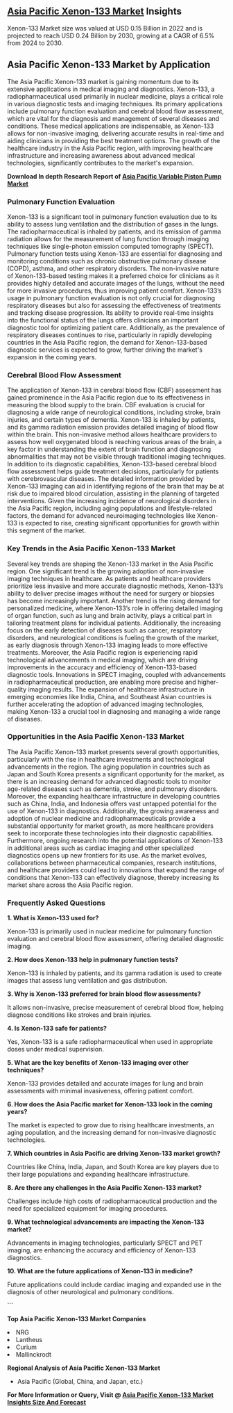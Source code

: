 <h2><a href="https://www.verifiedmarketreports.com/download-sample/?rid=214680&amp;utm_source=Github-Feb&amp;utm_medium=225" target="_blank">Asia Pacific Xenon-133 Market</a> Insights</h2><p>Xenon-133 Market size was valued at USD 0.15 Billion in 2022 and is projected to reach USD 0.24 Billion by 2030, growing at a CAGR of 6.5% from 2024 to 2030.</p><p><h2>Asia Pacific Xenon-133 Market by Application</h2> <p>The Asia Pacific Xenon-133 market is gaining momentum due to its extensive applications in medical imaging and diagnostics. Xenon-133, a radiopharmaceutical used primarily in nuclear medicine, plays a critical role in various diagnostic tests and imaging techniques. Its primary applications include pulmonary function evaluation and cerebral blood flow assessment, which are vital for the diagnosis and management of several diseases and conditions. These medical applications are indispensable, as Xenon-133 allows for non-invasive imaging, delivering accurate results in real-time and aiding clinicians in providing the best treatment options. The growth of the healthcare industry in the Asia Pacific region, with improving healthcare infrastructure and increasing awareness about advanced medical technologies, significantly contributes to the market's expansion. <p><strong>Download In depth Research Report of <a href="https://www.verifiedmarketreports.com/download-sample/?rid=236118&amp;utm_source=Pulse-Dec&amp;utm_medium=225" target="_blank">Asia Pacific Variable Piston Pump Market</a></strong></p> </p> <h3>Pulmonary Function Evaluation</h3> <p>Xenon-133 is a significant tool in pulmonary function evaluation due to its ability to assess lung ventilation and the distribution of gases in the lungs. The radiopharmaceutical is inhaled by patients, and its emission of gamma radiation allows for the measurement of lung function through imaging techniques like single-photon emission computed tomography (SPECT). Pulmonary function tests using Xenon-133 are essential for diagnosing and monitoring conditions such as chronic obstructive pulmonary disease (COPD), asthma, and other respiratory disorders. The non-invasive nature of Xenon-133-based testing makes it a preferred choice for clinicians as it provides highly detailed and accurate images of the lungs, without the need for more invasive procedures, thus improving patient comfort. Xenon-133’s usage in pulmonary function evaluation is not only crucial for diagnosing respiratory diseases but also for assessing the effectiveness of treatments and tracking disease progression. Its ability to provide real-time insights into the functional status of the lungs offers clinicians an important diagnostic tool for optimizing patient care. Additionally, as the prevalence of respiratory diseases continues to rise, particularly in rapidly developing countries in the Asia Pacific region, the demand for Xenon-133-based diagnostic services is expected to grow, further driving the market's expansion in the coming years.</p> <h3>Cerebral Blood Flow Assessment</h3> <p>The application of Xenon-133 in cerebral blood flow (CBF) assessment has gained prominence in the Asia Pacific region due to its effectiveness in measuring the blood supply to the brain. CBF evaluation is crucial for diagnosing a wide range of neurological conditions, including stroke, brain injuries, and certain types of dementia. Xenon-133 is inhaled by patients, and its gamma radiation emission provides detailed imaging of blood flow within the brain. This non-invasive method allows healthcare providers to assess how well oxygenated blood is reaching various areas of the brain, a key factor in understanding the extent of brain function and diagnosing abnormalities that may not be visible through traditional imaging techniques. In addition to its diagnostic capabilities, Xenon-133-based cerebral blood flow assessment helps guide treatment decisions, particularly for patients with cerebrovascular diseases. The detailed information provided by Xenon-133 imaging can aid in identifying regions of the brain that may be at risk due to impaired blood circulation, assisting in the planning of targeted interventions. Given the increasing incidence of neurological disorders in the Asia Pacific region, including aging populations and lifestyle-related factors, the demand for advanced neuroimaging technologies like Xenon-133 is expected to rise, creating significant opportunities for growth within this segment of the market.</p> <h3>Key Trends in the Asia Pacific Xenon-133 Market</h3> <p>Several key trends are shaping the Xenon-133 market in the Asia Pacific region. One significant trend is the growing adoption of non-invasive imaging techniques in healthcare. As patients and healthcare providers prioritize less invasive and more accurate diagnostic methods, Xenon-133’s ability to deliver precise images without the need for surgery or biopsies has become increasingly important. Another trend is the rising demand for personalized medicine, where Xenon-133’s role in offering detailed imaging of organ function, such as lung and brain activity, plays a critical part in tailoring treatment plans for individual patients. Additionally, the increasing focus on the early detection of diseases such as cancer, respiratory disorders, and neurological conditions is fueling the growth of the market, as early diagnosis through Xenon-133 imaging leads to more effective treatments. Moreover, the Asia Pacific region is experiencing rapid technological advancements in medical imaging, which are driving improvements in the accuracy and efficiency of Xenon-133-based diagnostic tools. Innovations in SPECT imaging, coupled with advancements in radiopharmaceutical production, are enabling more precise and higher-quality imaging results. The expansion of healthcare infrastructure in emerging economies like India, China, and Southeast Asian countries is further accelerating the adoption of advanced imaging technologies, making Xenon-133 a crucial tool in diagnosing and managing a wide range of diseases.</p> <h3>Opportunities in the Asia Pacific Xenon-133 Market</h3> <p>The Asia Pacific Xenon-133 market presents several growth opportunities, particularly with the rise in healthcare investments and technological advancements in the region. The aging population in countries such as Japan and South Korea presents a significant opportunity for the market, as there is an increasing demand for advanced diagnostic tools to monitor age-related diseases such as dementia, stroke, and pulmonary disorders. Moreover, the expanding healthcare infrastructure in developing countries such as China, India, and Indonesia offers vast untapped potential for the use of Xenon-133 in diagnostics. Additionally, the growing awareness and adoption of nuclear medicine and radiopharmaceuticals provide a substantial opportunity for market growth, as more healthcare providers seek to incorporate these technologies into their diagnostic capabilities. Furthermore, ongoing research into the potential applications of Xenon-133 in additional areas such as cardiac imaging and other specialized diagnostics opens up new frontiers for its use. As the market evolves, collaborations between pharmaceutical companies, research institutions, and healthcare providers could lead to innovations that expand the range of conditions that Xenon-133 can effectively diagnose, thereby increasing its market share across the Asia Pacific region.</p> <h3>Frequently Asked Questions</h3> <p><b>1. What is Xenon-133 used for?</b></p> <p>Xenon-133 is primarily used in nuclear medicine for pulmonary function evaluation and cerebral blood flow assessment, offering detailed diagnostic imaging.</p> <p><b>2. How does Xenon-133 help in pulmonary function tests?</b></p> <p>Xenon-133 is inhaled by patients, and its gamma radiation is used to create images that assess lung ventilation and gas distribution.</p> <p><b>3. Why is Xenon-133 preferred for brain blood flow assessments?</b></p> <p>It allows non-invasive, precise measurement of cerebral blood flow, helping diagnose conditions like strokes and brain injuries.</p> <p><b>4. Is Xenon-133 safe for patients?</b></p> <p>Yes, Xenon-133 is a safe radiopharmaceutical when used in appropriate doses under medical supervision.</p> <p><b>5. What are the key benefits of Xenon-133 imaging over other techniques?</b></p> <p>Xenon-133 provides detailed and accurate images for lung and brain assessments with minimal invasiveness, offering patient comfort.</p> <p><b>6. How does the Asia Pacific market for Xenon-133 look in the coming years?</b></p> <p>The market is expected to grow due to rising healthcare investments, an aging population, and the increasing demand for non-invasive diagnostic technologies.</p> <p><b>7. Which countries in Asia Pacific are driving Xenon-133 market growth?</b></p> <p>Countries like China, India, Japan, and South Korea are key players due to their large populations and expanding healthcare infrastructure.</p> <p><b>8. Are there any challenges in the Asia Pacific Xenon-133 market?</b></p> <p>Challenges include high costs of radiopharmaceutical production and the need for specialized equipment for imaging procedures.</p> <p><b>9. What technological advancements are impacting the Xenon-133 market?</b></p> <p>Advancements in imaging technologies, particularly SPECT and PET imaging, are enhancing the accuracy and efficiency of Xenon-133 diagnostics.</p> <p><b>10. What are the future applications of Xenon-133 in medicine?</b></p> <p>Future applications could include cardiac imaging and expanded use in the diagnosis of other neurological and pulmonary conditions.</p> ```</p><p><strong>Top Asia Pacific Xenon-133 Market Companies</strong></p><div data-test-id=""><p><li>NRG</li><li> Lantheus</li><li> Curium</li><li> Mallinckrodt</li></p><div><strong>Regional Analysis of&nbsp;Asia Pacific Xenon-133 Market</strong></div><ul><li dir="ltr"><p dir="ltr">Asia Pacific (Global, China, and Japan, etc.)</p></li></ul><p><strong>For More Information or Query, Visit @&nbsp;</strong><strong><a href="https://www.verifiedmarketreports.com/product/xenon-133-market/?utm_source=Github-Feb&amp;utm_medium=225" target="_blank">Asia Pacific Xenon-133 Market Insights Size And Forecast</a></strong></p></div><h2>&nbsp;</h2><div data-test-id="">&nbsp;</div>
